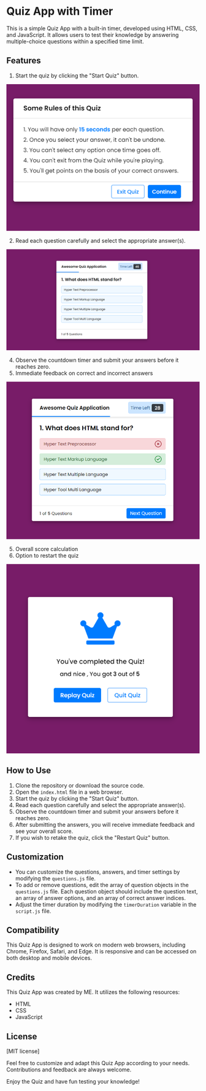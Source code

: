 
# Quiz App with Timer

This is a simple Quiz App with a built-in timer, developed using HTML, CSS, and JavaScript. It allows users to test their knowledge by answering multiple-choice questions within a specified time limit.

## Features
1. Start the quiz by clicking the "Start Quiz" button.

<p align="center">
  <img src="Images/start_quiz.png" alt="Start Quiz" />
</p>



2. Read each question carefully and select the appropriate answer(s).
<p align="center">
  <img src="Images/question_example.png" alt="Submit Answer" />
</p>

4. Observe the countdown timer and submit your answers before it reaches zero.
5. Immediate feedback on correct and incorrect answers
<p align="center">
  <img src="Images/submit_answer.png" alt="Submit Answer" />
</p>

5. Overall score calculation
6. Option to restart the quiz
<p align="center">
  <img src="Images/feedback.png" alt="FeedBack" />
</p>

## How to Use

1. Clone the repository or download the source code.
2. Open the `index.html` file in a web browser.
3. Start the quiz by clicking the "Start Quiz" button.
4. Read each question carefully and select the appropriate answer(s).
5. Observe the countdown timer and submit your answers before it reaches zero.
6. After submitting the answers, you will receive immediate feedback and see your overall score.
7. If you wish to retake the quiz, click the "Restart Quiz" button.

## Customization

- You can customize the questions, answers, and timer settings by modifying the `questions.js` file.
- To add or remove questions, edit the array of question objects in the `questions.js` file. Each question object should include the question text, an array of answer options, and an array of correct answer indices.
- Adjust the timer duration by modifying the `timerDuration` variable in the `script.js` file.

## Compatibility

This Quiz App is designed to work on modern web browsers, including Chrome, Firefox, Safari, and Edge. It is responsive and can be accessed on both desktop and mobile devices.

## Credits

This Quiz App was created by ME. It utilizes the following resources:

- HTML
- CSS
- JavaScript

## License

[MIT license]

Feel free to customize and adapt this Quiz App according to your needs. Contributions and feedback are always welcome.

Enjoy the Quiz and have fun testing your knowledge!
